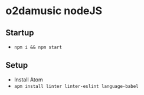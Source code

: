 # o2damusic nodeJS

## Startup
* `npm i && npm start`

## Setup
* Install Atom
* `apm install linter linter-eslint language-babel`
